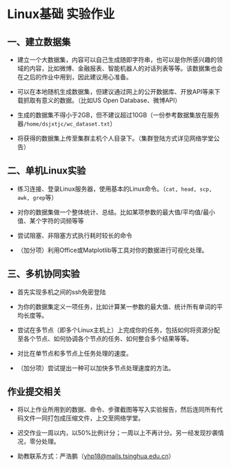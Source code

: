 # Linux基础 实验作业

## 一、建立数据集

- 建立一个大数据集，内容可以自己生成随即字符串，也可以是你所感兴趣的领域的内容，比如微博、金融报表、智能机器人的对话列表等等。该数据集也会在之后的作业中用到，因此建议用心准备。

- 可以在本地随机生成数据集，但建议通过网上的公开数据库、开放API等来下载抓取有意义的数据。（比如US Open Database、微博API）

- 生成的数据集不得小于2GB，但不建议超过10GB（一份参考数据集放在服务器`/home/dsjxtjc/wc_dataset.txt`）

- 将获得的数据集上传至集群主机个人目录下。（集群登陆方式详见网络学堂公告）

## 二、单机Linux实验

- 练习连接、登录Linux服务器，使用基本的Linux命令。（`cat, head, scp, awk, grep`等）

- 对你的数据集做一个整体统计、总结。比如某项参数的最大值/平均值/最小值、某个字符的词频等等

- 尝试阻塞、非阻塞方式执行耗时较长的命令

- （加分项）利用Office或Matplotlib等工具对你的数据进行可视化处理。

## 三、多机协同实验

- 首先实现多机之间的ssh免密登陆

- 为你的数据集定义一项任务，比如计算某一参数的最大值、统计所有单词的平均长度等。

- 尝试在多节点（即多个Linux主机上）上完成你的任务，包括如何将资源分配至各个节点、如何协调各个节点的任务、如何整合多个结果等等。

- 对比在单节点和多节点上任务处理的速度。

- （加分项）尝试提出一种可以加快多节点处理速度的方法。

<div style="page-break-after:always"></div>

## 作业提交相关

- 将以上作业所用到的数据、命令、步骤截图等写入实验报告，然后连同所有代码文件一同打包成压缩文件，上交至网络学堂。

- 迟交作业一周以内，以50%比例计分；一周以上不再计分。另一经发现抄袭情况，零分处理。

- 助教联系方式：严浩鹏（yhp18@mails.tsinghua.edu.cn）
